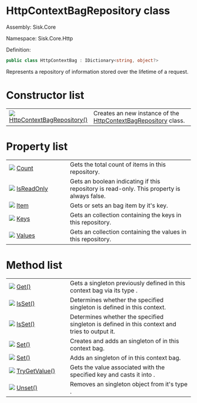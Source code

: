 <!--

Copyrights 2023 Sisk Framework - CypherPotato
Published under MIT license

!!! DO NOT EDIT THIS FILE !!!
This file was generated by a tool in the Sisk package. To edit the information in this documentation,
edit the XML documentation present in the Sisk source code.

-->

# HttpContextBagRepository class
Assembly: Sisk.Core

Namespace: Sisk.Core.Http

Definition:

```cs
public class HttpContextBag : IDictionary<string, object?>
```

Represents a repository of information stored over the lifetime of a request.


# Constructor list

<table>
    <tbody>
<tr>
    <td style="width: 33%">
        <img class="icon" src="/assets/img/icons/constructor.svg">
        <a href="/spec/Sisk.Core.Http.HttpContextBagRepository.HttpContextBagRepository().md">
            HttpContextBagRepository()
        </a>
    </td>
    <td>
        Creates an new instance of the <a href="/spec/Sisk.Core.Http.HttpContextBagRepository.md">HttpContextBagRepository</a> class.
    </td>
</tr>
    </tbody>
</table>

# Property list

<table>
    <tbody>
<tr>
    <td style="width: 33%">
        <img class="icon" src="/assets/img/icons/property.svg">
        <a href="/spec/Sisk.Core.Http.HttpContextBagRepository.Count.md">
            Count
        </a>
    </td>
    <td>
        Gets the total count of items in this repository.
    </td>
</tr>
<tr>
    <td style="width: 33%">
        <img class="icon" src="/assets/img/icons/property.svg">
        <a href="/spec/Sisk.Core.Http.HttpContextBagRepository.IsReadOnly.md">
            IsReadOnly
        </a>
    </td>
    <td>
        Gets an boolean indicating if this repository is read-only. This property is always <c>false</c>.
    </td>
</tr>
<tr>
    <td style="width: 33%">
        <img class="icon" src="/assets/img/icons/property.svg">
        <a href="/spec/Sisk.Core.Http.HttpContextBagRepository.Item.md">
            Item
        </a>
    </td>
    <td>
        Gets or sets an bag item by it's key.
    </td>
</tr>
<tr>
    <td style="width: 33%">
        <img class="icon" src="/assets/img/icons/property.svg">
        <a href="/spec/Sisk.Core.Http.HttpContextBagRepository.Keys.md">
            Keys
        </a>
    </td>
    <td>
        Gets an collection containing the keys in this repository.
    </td>
</tr>
<tr>
    <td style="width: 33%">
        <img class="icon" src="/assets/img/icons/property.svg">
        <a href="/spec/Sisk.Core.Http.HttpContextBagRepository.Values.md">
            Values
        </a>
    </td>
    <td>
        Gets an collection containing the values in this repository.
    </td>
</tr>
    </tbody>
</table>

# Method list

<table>
    <tbody>
<tr>
    <td style="width: 33%">
        <img class="icon" src="/assets/img/icons/method.svg">
        <a href="/spec/Sisk.Core.Http.HttpContextBagRepository.Get().md">
            Get()
        </a>
    </td>
    <td>
        Gets a singleton previously defined in this context bag via its type <typeparamref name="T" />.
    </td>
</tr>
<tr>
    <td style="width: 33%">
        <img class="icon" src="/assets/img/icons/method.svg">
        <a href="/spec/Sisk.Core.Http.HttpContextBagRepository.IsSet().md">
            IsSet()
        </a>
    </td>
    <td>
        Determines whether the specified <typeparamref name="T" /> singleton is defined in this context.
    </td>
</tr>
<tr>
    <td style="width: 33%">
        <img class="icon" src="/assets/img/icons/method.svg">
        <a href="/spec/Sisk.Core.Http.HttpContextBagRepository.IsSet().md">
            IsSet()
        </a>
    </td>
    <td>
        Determines whether the specified <typeparamref name="T" /> singleton is defined in this context and tries to output it.
    </td>
</tr>
<tr>
    <td style="width: 33%">
        <img class="icon" src="/assets/img/icons/method.svg">
        <a href="/spec/Sisk.Core.Http.HttpContextBagRepository.Set().md">
            Set()
        </a>
    </td>
    <td>
        Creates and adds an singleton of <typeparamref name="T" /> in this context bag.
    </td>
</tr>
<tr>
    <td style="width: 33%">
        <img class="icon" src="/assets/img/icons/method.svg">
        <a href="/spec/Sisk.Core.Http.HttpContextBagRepository.Set().md">
            Set()
        </a>
    </td>
    <td>
        Adds an singleton of <typeparamref name="T" /> in this context bag.
    </td>
</tr>
<tr>
    <td style="width: 33%">
        <img class="icon" src="/assets/img/icons/method.svg">
        <a href="/spec/Sisk.Core.Http.HttpContextBagRepository.TryGetValue().md">
            TryGetValue()
        </a>
    </td>
    <td>
        Gets the value associated with the specified key and casts it into <typeparamref name="TResult" />.
    </td>
</tr>
<tr>
    <td style="width: 33%">
        <img class="icon" src="/assets/img/icons/method.svg">
        <a href="/spec/Sisk.Core.Http.HttpContextBagRepository.Unset().md">
            Unset()
        </a>
    </td>
    <td>
        Removes an singleton object from it's type <typeparamref name="T" />.
    </td>
</tr>
    </tbody>
</table>
